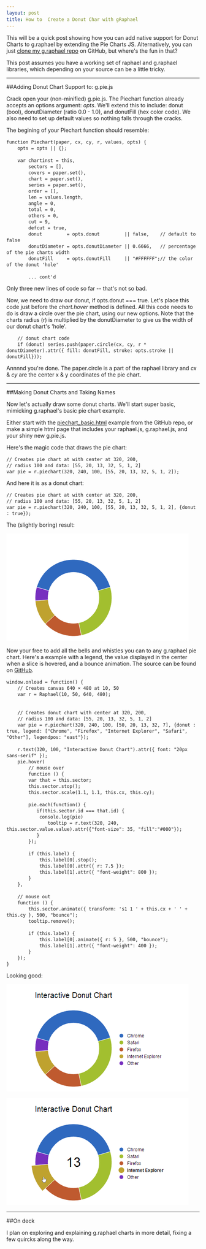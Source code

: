 ```yaml
---
layout: post
title: How to  Create a Donut Char with gRaphael
---
```


<div class="intro">
  This will be a quick post showing how you can add native support for Donut Charts to g.raphael by extending the Pie Charts JS. Alternatively, you can just <a href="https://github.com/Matthew-Odette/g.raphael">clone my g.raphael repo</a> on GitHub, but where's the fun in that?
</div>

This post assumes you have a working set of raphael and g.raphael libraries, which depending on your source can be a little tricky.

-------------------------------------------------------------

##Adding Donut Chart Support to: g.pie.js

Crack open your (non-minified) g.pie.js. The Piechart function already accepts an options argument: *opts*. We'll extend this to include: donut (bool), donutDiameter (ratio 0.0 - 1.0), and donutFill (hex color code). We also need to set up default values so nothing falls through the cracks.

The begining of your Piechart function should resemble:


	function Piechart(paper, cx, cy, r, values, opts) {
        opts = opts || {};

        var chartinst = this,
            sectors = [],
            covers = paper.set(),
            chart = paper.set(),
            series = paper.set(),
            order = [],
            len = values.length,
            angle = 0,
            total = 0,
            others = 0,
            cut = 9,
            defcut = true,
            donut         = opts.donut         || false,    // default to false
            donutDiameter = opts.donutDiameter || 0.6666,   // percentage of the pie charts width
            donutFill     = opts.donutFill     || "#FFFFFF";// the color of the donut 'hole'

            ... cont'd


Only three new lines of code so far -- that's not so bad.

Now, we need to draw our donut, if opts.donut === true. Let's place this code just before the *chart.hover* method is defined. All this code needs to do is draw a circle over the pie chart, using our new options. Note that the charts radius (r) is multiplied by the donutDiameter to give us the width of our donut chart's 'hole'.


		// donut chart code
        if (donut) series.push(paper.circle(cx, cy, r * donutDiameter).attr({ fill: donutFill, stroke: opts.stroke || donutFill}));


Annnnd you're done. The paper.circle is a part of the raphael library and *cx* & *cy* are the center x & y coordinates of the pie chart.  

-----------------------------------------------------------------

##Making Donut Charts and Taking Names

Now let's actually draw some donut charts. We'll start super basic, mimicking g.raphael's basic pie chart example.

Either start with the [piechart_basic.html](https://github.com/Matthew-Odette/g.raphael/blob/master/examples/piechart/piechart_basic.html) example from the GitHub repo, or make a simple html page that includes your raphael.js, g.raphael.js, and your shiny new g.pie.js.

Here's the magic code that draws the pie chart:


	// Creates pie chart at with center at 320, 200,
    // radius 100 and data: [55, 20, 13, 32, 5, 1, 2]
    var pie = r.piechart(320, 240, 100, [55, 20, 13, 32, 5, 1, 2]);


And here it is as a donut chart:


	// Creates pie chart at with center at 320, 200,
    // radius 100 and data: [55, 20, 13, 32, 5, 1, 2]
    var pie = r.piechart(320, 240, 100, [55, 20, 13, 32, 5, 1, 2], {donut : true});


The (slightly boring) result:

![](/static/images/donutchart/donutchart-basic.png)

Now your free to add all the bells and whistles you can to any g.raphael pie chart. Here's a example with a legend, the value displayed in the center when a slice is hovered, and a bounce animation. The source can be found on [GitHub](https://github.com/Matthew-Odette/g.raphael/blob/master/examples/piechart/piechart_donut.html).


	window.onload = function() {
        // Creates canvas 640 × 480 at 10, 50
        var r = Raphael(10, 50, 640, 480);


        // Creates donut chart with center at 320, 200,
        // radius 100 and data: [55, 20, 13, 32, 5, 1, 2]
        var pie = r.piechart(320, 240, 100, [50, 20, 13, 32, 7], {donut : true, legend: ["Chrome", "Firefox", "Internet Explorer", "Safari", "Other"], legendpos: "east"});

        r.text(320, 100, "Interactive Donut Chart").attr({ font: "20px sans-serif" });
        pie.hover(
			// mouse over
        	function () {
            var that = this.sector;
            this.sector.stop();
            this.sector.scale(1.1, 1.1, this.cx, this.cy);

            pie.each(function() {
               if(this.sector.id === that.id) {
                console.log(pie)
                   tooltip = r.text(320, 240, this.sector.value.value).attr({"font-size": 35, "fill":"#000"});
               }
            });

            if (this.label) {
                this.label[0].stop();
                this.label[0].attr({ r: 7.5 });
                this.label[1].attr({ "font-weight": 800 });
            }
        }, 

		// mouse out
        function () {
            this.sector.animate({ transform: 's1 1 ' + this.cx + ' ' + this.cy }, 500, "bounce");
            tooltip.remove();

            if (this.label) {
                this.label[0].animate({ r: 5 }, 500, "bounce");
                this.label[1].attr({ "font-weight": 400 });
            }
        });
    }


Looking good:

![](/static/images/donutchart/donutchart-interactive1.png)

![](/static/images/donutchart/donutchart-interactive2.png)

----------------------------------------------------------------

##On deck

I plan on exploring and explaining g.raphael charts in more detail, fixing a few quircks along the way.








